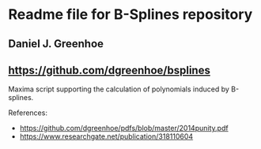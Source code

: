 # Readme file for B-Splines repository
## Daniel J. Greenhoe
## https://github.com/dgreenhoe/bsplines

Maxima script supporting the calculation of polynomials induced by B-splines.

References: 
  * https://github.com/dgreenhoe/pdfs/blob/master/2014punity.pdf
  * https://www.researchgate.net/publication/318110604
